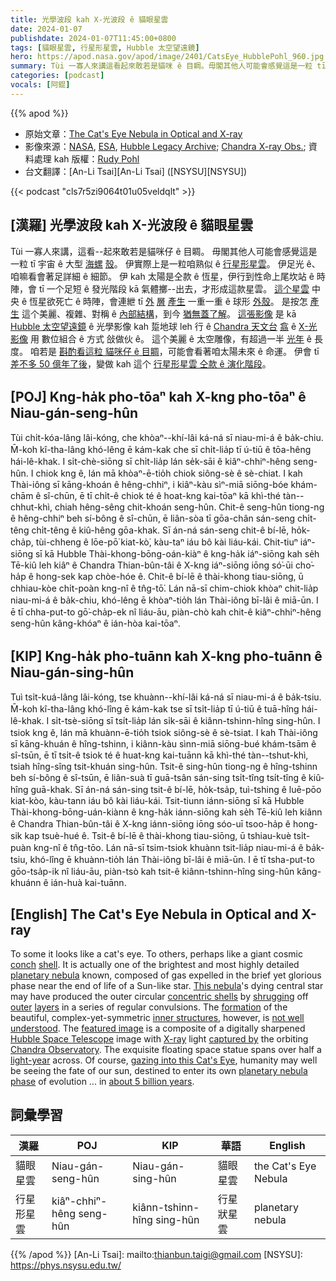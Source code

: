 ```yaml
---
title: 光學波段 kah X-光波段 ê 貓眼星雲
date: 2024-01-07
publishdate: 2024-01-07T11:45:00+0800
tags: [貓眼星雲, 行星形星雲, Hubble 太空望遠鏡]
hero: https://apod.nasa.gov/apod/image/2401/CatsEye_HubblePohl_960.jpg
summary: Tùi 一寡人來講這看起來敢若是貓咪 ê 目睭。毋閣其他人可能會感覺這是一粒 tī 宇宙 ê 大型海螺殼。伊實際上是一粒咱熟似 ê 行星形星雲。
categories: [podcast]
vocals: [阿錕]
---
```


{{% apod %}}

- 原始文章：[The Cat's Eye Nebula in Optical and X-ray](https://apod.nasa.gov/apod/ap240107.html)
- 影像來源：[NASA](https://www.nasa.gov/), [ESA](https://www.esa.int/), [Hubble Legacy Archive](https://hla.stsci.edu/); [Chandra X-ray Obs.](http://chandra.harvard.edu/about/); 資料處理 kah 版權：[Rudy Pohl](https://www.astrobin.com/users/Rudy_Pohl/)
- 台文翻譯：[An-Li Tsai][An-Li Tsai] ([NSYSU][NSYSU])

{{< podcast "cls7r5zi9064t01u05veldqlt" >}}

## [漢羅] 光學波段 kah X-光波段 ê 貓眼星雲
Tùi 一寡人來講，這看--起來敢若是貓咪仔 ê 目睭。
毋閣其他人可能會感覺這是一粒 tī 宇宙 ê 大型 [海螺][conch] [殼][shell]。
伊實際上是一粒咱熟似 ê [行星形星雲][planetary nebula]。
伊足光 ê、咱嘛看會著足詳細 ê 細節。
伊 kah 太陽是仝款 ê 恆星，伊行到性命上尾坎站 ê 時陣，會 tī 一个足短 ê 發光階段 kā 氣體擲--出去，才形成這款星雲。
[這个星雲][This nebula] 中央 ê 恆星欲死亡 ê 時陣，會連紲 tī [外][outer] [層][layers] [產生][shrugging] 一重一重 ê 球形 [外殼][concentric shells]。
是按怎 [產生][formation] 這个美麗、複雜、對稱 ê [內部結構][inner structures]，到今 [猶無蓋了解][not well understood]。
[這張影像][featured image] 是 kā [Hubble 太空望遠鏡][Hubble Space Telescope] ê 光學影像 kah 踅地球 leh 行 ê [Chandra 天文台][Chandra Observatory] [翕][captured by] ê [X-光影像][X-ray] 用 數位組合 ê 方式 敆做伙 ê。
這个美麗 ê 太空雕像，有超過一半 [光年][light-year] ê 長度。
咱若是 [斟酌看這粒 貓咪仔 ê 目睭][gazing into this Cat's Eye]，可能會看著咱太陽未來 ê 命運。
伊會 tī [差不多 50 億年了後][about 5 billion years]，變做 kah 這个 [行星形星雲 仝款 ê 演化階段][planetary nebula phase]。

## [POJ] Kng-ha̍k pho-tōaⁿ kah X-kng pho-tōaⁿ ê Niau-gán-seng-hûn
Tùi chi̍t-kóa-lâng lâi-kóng, che khòaⁿ--khí-lâi ká-ná sī niau-mi-á ê ba̍k-chiu.
M̄-koh kî-tha-lâng khó-lêng ē kám-kak che sī chi̍t-lia̍p tī ú-tiū ê tōa-hêng hái-lê-khak.
I si̍t-chè-siōng sī chi̍t-lia̍p lán se̍k-sāi ê kiâⁿ-chhiⁿ-hêng seng-hûn.
I chiok kng ê, lán mā khòaⁿ-ē-tio̍h chiok siông-sè ê sè-chiat.
I kah Thài-iông sī kāng-khoán ê hêng-chhiⁿ, i kiâⁿ-kàu sìⁿ-miā siōng-bóe khám-chām ê sî-chūn, ē tī chi̍t-ê chiok té ê hoat-kng kai-tōaⁿ kā khì-thé tàn--chhut-khì, chiah hêng-sêng chit-khoán seng-hûn.
Chit-ê seng-hûn tiong-ng ê hêng-chhiⁿ beh sí-bông ê sî-chūn, ē liân-sòa tī gōa-chân sán-seng chi̍t-têng chi̍t-têng ê kiû-hêng gōa-khak.
Sī án-ná sán-seng chit-ê bí-lē, ho̍k-cha̍p, tùi-chheng ê lōe-pō͘ kiat-kò͘, kàu-taⁿ iáu bô kài liáu-kái.
Chit-tiuⁿ iáⁿ-siōng sī kā Hubble Thài-khong-bōng-oán-kiàⁿ ê kng-ha̍k iáⁿ-siōng kah se̍h Tē-kiû leh kiâⁿ ê Chandra Thian-bûn-tâi ê X-kng iáⁿ-siōng iōng só͘-ūi cho͘-ha̍p ê hong-sek kap chòe-hóe ê.
Chit-ê bí-lē ê thài-khong tiau-siōng, ū chhiau-kòe chi̍t-poàn kng-nî ê tn̂g-tō͘.
Lán nā-sī chim-chiok khòaⁿ chit-lia̍p niau-mi-á ê ba̍k-chiu, khó-lêng ē khòaⁿ-tio̍h lán Thài-iông bī-lâi ê miā-ūn.
I ē tī chha-put-to gō͘-cha̍p-ek nî liáu-āu, piàn-chò kah chit-ê kiâⁿ-chhiⁿ-hêng seng-hûn kâng-khóaⁿ ê ián-hòa kai-tōaⁿ.

## [KIP] Kng-ha̍k pho-tuānn kah X-kng pho-tuānn ê Niau-gán-sing-hûn
Tuì tsi̍t-kuá-lâng lâi-kóng, tse khuànn--khí-lâi ká-ná sī niau-mi-á ê ba̍k-tsiu.
M̄-koh kî-tha-lâng khó-lîng ē kám-kak tse sī tsi̍t-lia̍p tī ú-tiū ê tuā-hîng hái-lê-khak.
I si̍t-tsè-siōng sī tsi̍t-lia̍p lán si̍k-sāi ê kiânn-tshinn-hîng sing-hûn.
I tsiok kng ê, lán mā khuànn-ē-tio̍h tsiok siông-sè ê sè-tsiat.
I kah Thài-iông sī kāng-khuán ê hîng-tshinn, i kiânn-kàu sìnn-miā siōng-bué khám-tsām ê sî-tsūn, ē tī tsi̍t-ê tsiok té ê huat-kng kai-tuānn kā khì-thé tàn--tshut-khì, tsiah hîng-sîng tsit-khuán sing-hûn.
Tsit-ê sing-hûn tiong-ng ê hîng-tshinn beh sí-bông ê sî-tsūn, ē liân-suà tī guā-tsân sán-sing tsi̍t-tîng tsi̍t-tîng ê kiû-hîng guā-khak.
Sī án-ná sán-sing tsit-ê bí-lē, ho̍k-tsa̍p, tuì-tshing ê luē-pōo kiat-kòo, kàu-tann iáu bô kài liáu-kái.
Tsit-tiunn iánn-siōng sī kā Hubble Thài-khong-bōng-uán-kiànn ê kng-ha̍k iánn-siōng kah se̍h Tē-kiû leh kiânn ê Chandra Thian-bûn-tâi ê X-kng iánn-siōng iōng sóo-uī tsoo-ha̍p ê hong-sik kap tsuè-hué ê.
Tsit-ê bí-lē ê thài-khong tiau-siōng, ū tshiau-kuè tsi̍t-puàn kng-nî ê tn̂g-tōo.
Lán nā-sī tsim-tsiok khuànn tsit-lia̍p niau-mi-á ê ba̍k-tsiu, khó-lîng ē khuànn-tio̍h lán Thài-iông bī-lâi ê miā-ūn.
I ē tī tsha-put-to gōo-tsa̍p-ik nî liáu-āu, piàn-tsò kah tsit-ê kiânn-tshinn-hîng sing-hûn kâng-khuánn ê ián-huà kai-tuānn.

## [English] The Cat's Eye Nebula in Optical and X-ray
To some it looks like a cat's eye.
To others, perhaps like a giant cosmic [conch][conch] [shell][shell].
It is actually one of the brightest and most highly detailed [planetary nebula][planetary nebula] known, composed of gas expelled in the brief yet glorious phase near the end of life of a Sun-like star.
[This nebula][This nebula]'s dying central star may have produced the outer circular [concentric shells][concentric shells] by [shrugging][shrugging] off [outer][outer] [layers][layers] in a series of regular convulsions.
The [formation][formation] of the beautiful, complex-yet-symmetric [inner structures][inner structures], however, is [not well understood][not well understood].
The [featured image][featured image] is a composite of a digitally sharpened [Hubble Space Telescope][Hubble Space Telescope] image with [X-ray][X-ray] light [captured by][captured by] the orbiting [Chandra Observatory][Chandra Observatory].
The exquisite floating space statue spans over half a [light-year][light-year] across.
Of course, [gazing into this Cat's Eye][gazing into this Cat's Eye], humanity may well be seeing the fate of our sun, destined to enter its own [planetary nebula phase][planetary nebula phase] of evolution ... in [about 5 billion years][about 5 billion years].

## 詞彙學習

|漢羅|POJ|KIP|華語|English|
|-|-|-|-|-|
|貓眼星雲|Niau-gán-seng-hûn|Niau-gán-sing-hûn|貓眼星雲|the Cat's Eye Nebula|
|行星形星雲|kiâⁿ-chhiⁿ-hêng seng-hûn|kiânn-tshinn-hîng sing-hûn|行星狀星雲|planetary nebula|

{{% /apod %}}
[An-Li Tsai]: mailto:thianbun.taigi@gmail.com
[NSYSU]: https://phys.nsysu.edu.tw/

[copyright]: https://apod.nasa.gov/apod/fap/lib/about_apod.html#srapply
[License]: https://creativecommons.org/licenses/by/3.0/

[conch]:https://en.wikipedia.org/wiki/Conch
[shell]:https://en.wikipedia.org/wiki/Conch#/media/File:Melongena_corona_2.jpg
[planetary nebula]:https://en.wikipedia.org/wiki/Planetary_nebula
[This nebula]:http://www.youtube.com/watch?v=tw0VJ1K93PM
[concentric shells]:https://ui.adsabs.harvard.edu/abs/2004A%26A...417..637C/abstract
[shrugging]:https://apod.nasa.gov/apod/ap011003.html
[outer]:https://apod.nasa.gov/apod/ap031101.html
[layers]:https://apod.nasa.gov/apod/ap200607.html
[formation]:https://www.youtube.com/watch?v=AOA-19n4tiQ
[inner structures]:https://ui.adsabs.harvard.edu/abs/2012ApJ...759L..28P/abstract
[not well understood]:https://www.shutterstock.com/image-photo/banner-three-pets-atttentive-thinking-600nw-2136132101.jpg
[featured image]:https://www.flickr.com/photos/rudypohl/40388468763/in/dateposted/
[Hubble Space Telescope]:https://www.stsci.edu/hst
[X-ray]:https://science.nasa.gov/ems/11_xrays
[captured by]:http://chandra.harvard.edu/photo/openFITS/multiwavelength_data.html
[Chandra Observatory]:http://chandra.harvard.edu/about/
[light-year]:https://spaceplace.nasa.gov/light-year/
[gazing into this Cat's Eye]:https://apod.nasa.gov/apod/ap220710.html
[planetary nebula phase]:https://apod.nasa.gov/apod/planetary_nebulae.html
[about 5 billion years]:https://en.wikipedia.org/wiki/Timeline_of_the_far_future#/media/File:Red_Giant_Earth_warm.jpg
